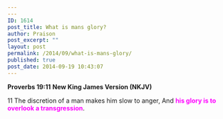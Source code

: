 ```yaml
---
---
ID: 1614
post_title: What is mans glory?
author: Praison
post_excerpt: ""
layout: post
permalink: /2014/09/what-is-mans-glory/
published: true
post_date: 2014-09-19 10:43:07
---
```

<strong>Proverbs 19:11</strong>
<strong> New King James Version (NKJV)</strong>

11 The discretion of a man makes him slow to anger,
And <span style="color: #ff00ff;"><strong>his glory is to overlook a transgression</strong></span>.